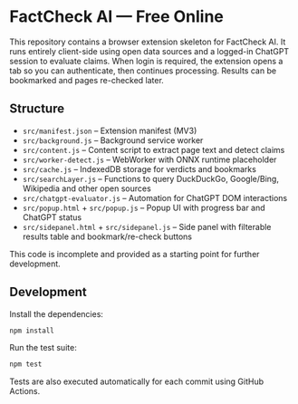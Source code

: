 # FactCheck AI — Free Online

This repository contains a browser extension skeleton for FactCheck AI. It runs entirely client-side using open data sources and a logged-in ChatGPT session to evaluate claims. When login is required, the extension opens a tab so you can authenticate, then continues processing. Results can be bookmarked and pages re-checked later.

## Structure

- `src/manifest.json` – Extension manifest (MV3)
- `src/background.js` – Background service worker
- `src/content.js` – Content script to extract page text and detect claims
- `src/worker-detect.js` – WebWorker with ONNX runtime placeholder
- `src/cache.js` – IndexedDB storage for verdicts and bookmarks
- `src/searchLayer.js` – Functions to query DuckDuckGo, Google/Bing, Wikipedia and other open sources
- `src/chatgpt-evaluator.js` – Automation for ChatGPT DOM interactions
- `src/popup.html` + `src/popup.js` – Popup UI with progress bar and ChatGPT status
- `src/sidepanel.html` + `src/sidepanel.js` – Side panel with filterable results table and bookmark/re-check buttons

This code is incomplete and provided as a starting point for further development.

## Development

Install the dependencies:

```bash
npm install
```

Run the test suite:

```bash
npm test
```

Tests are also executed automatically for each commit using GitHub Actions.
